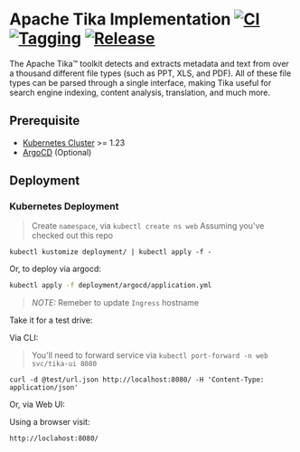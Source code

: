 # Apache Tika Implementation [![CI](https://github.com/saidsef/faas-convert-to-text/actions/workflows/docker.yml/badge.svg)](#deployment) [![Tagging](https://github.com/saidsef/faas-convert-to-text/actions/workflows/tagging.yml/badge.svg)](#deployment) [![Release](https://github.com/saidsef/faas-convert-to-text/actions/workflows/release.yml/badge.svg)](#deployment)

The Apache Tika™ toolkit detects and extracts metadata and text from over a thousand different file types (such as PPT, XLS, and PDF). All of these file types can be parsed through a single interface, making Tika useful for search engine indexing, content analysis, translation, and much more.

## Prerequisite

- [Kubernetes Cluster](https://kubernetes.io/docs/tutorials/) >= 1.23
- [ArgoCD](https://argoproj.github.io/argo-cd/) (Optional)

## Deployment

### Kubernetes Deployment

> Create `namespace`, via `kubectl create ns web`
> Assuming you've checked out this repo

```shell
kubectl kustomize deployment/ | kubectl apply -f -
```

Or, to deploy via argocd:

```bash
kubectl apply -f deployment/argocd/application.yml
```

> *NOTE:* Remeber to update `Ingress` hostname

Take it for a test drive:

Via CLI:

> You'll need to forward service via `kubectl port-forward -n web svc/tika-ui 8080`

```shell
curl -d @test/url.json http://localhost:8080/ -H 'Content-Type: application/json'
```

Or, via Web UI:

Using a browser visit:

```shell
http://loclahost:8080/
```
